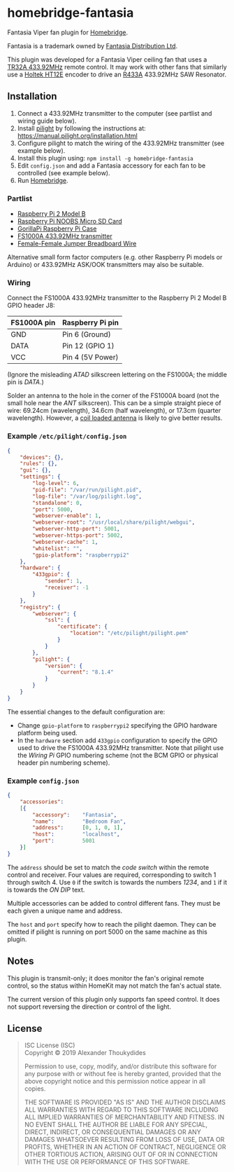 # homebridge-fantasia

Fantasia Viper fan plugin for [Homebridge](https://github.com/nfarina/homebridge).

Fantasia is a trademark owned by [Fantasia Distribution Ltd](https://www.fantasiaceilingfans.com).

This plugin was developed for a Fantasia Viper ceiling fan that uses a [TR32A 433.92MHz](https://www.fan-light.com/product.php?id=188) remote control. It may work with other fans that similarly use a [Holtek HT12E](https://www.holtek.com/documents/10179/116711/2_12ev120.pdf) encoder to drive an [R433A](http://www.msilverman.me/wp-content/uploads/2014/01/K1037299581.pdf) 433.92MHz SAW Resonator.

## Installation

1. Connect a 433.92MHz transmitter to the computer (see partlist and wiring guide below).
1. Install [pilight](https://www.pilight.org/) by following the instructions at: https://manual.pilight.org/installation.html
1. Configure pilight to match the wiring of the 433.92MHz transmitter (see example below).
1. Install this plugin using: `npm install -g homebridge-fantasia`
1. Edit `config.json` and add a Fantasia accessory for each fan to be controlled (see example below).
1. Run [Homebridge](https://github.com/nfarina/homebridge).

### Partlist

* [Raspberry Pi 2 Model B](https://www.amazon.co.uk/Raspberry-Pi-Model-Desktop-Linux/dp/B00T2U7R7I)
* [Raspberry Pi NOOBS Micro SD Card](https://www.amazon.co.uk/gp/product/B01D4TW25Y)
* [GorillaPi Raspberry Pi Case](https://www.amazon.co.uk/dp/B01D1QN4YI)
* [FS1000A 433.92MHz transmitter](https://www.amazon.co.uk/kwmobile-transmitter-receiver-wireless-Raspberry/dp/B01H2D2RH6)
* [Female-Female Jumper Breadboard Wire](https://www.amazon.co.uk/gp/product/B076CH54ZM)

Alternative small form factor computers (e.g. other Raspberry Pi models or Arduino) or 433.92MHz ASK/OOK transmitters may also be suitable.

### Wiring

Connect the FS1000A 433.92MHz transmitter to the Raspberry Pi 2 Model B GPIO header J8:

| FS1000A pin | Raspberry Pi pin |
| ------------ | ---------------- |
| GND          | Pin 6 (Ground)   |
| DATA         | Pin 12 (GPIO 1)  |
| VCC          | Pin 4 (5V Power) |

(Ignore the misleading *ATAD* silkscreen lettering on the FS1000A; the middle pin is *DATA*.)

Solder an antenna to the hole in the corner of the FS1000A board (not the small hole near the *ANT* silkscreen). This can be a simple straight piece of wire: 69.24cm (wavelength), 34.6cm (half wavelength), or 17.3cm (quarter wavelength). However, a [coil loaded antenna](https://www.instructables.com/id/433-MHz-Coil-loaded-antenna/) is likely to give better results.

### Example `/etc/pilight/config.json`
```JSON
{
    "devices": {},
    "rules": {},
    "gui": {},
    "settings": {
        "log-level": 6,
        "pid-file": "/var/run/pilight.pid",
        "log-file": "/var/log/pilight.log",
        "standalone": 0,
        "port": 5000,
        "webserver-enable": 1,
        "webserver-root": "/usr/local/share/pilight/webgui",
        "webserver-http-port": 5001,
        "webserver-https-port": 5002,
        "webserver-cache": 1,
        "whitelist": "",
        "gpio-platform": "raspberrypi2"
    },
    "hardware": {
        "433gpio": {
            "sender": 1,
            "receiver": -1
        }
    },
    "registry": {
        "webserver": {
            "ssl": {
                "certificate": {
                    "location": "/etc/pilight/pilight.pem"
                }
            }
        },
        "pilight": {
            "version": {
                "current": "8.1.4"
            }
        }
    }
}
```
The essential changes to the default configuration are:
* Change `gpio-platform` to `raspberrypi2` specifying the GPIO hardware platform being used.
* In the `hardware` section add `433gpio` configuration to specify the GPIO used to drive the FS1000A 433.92MHz transmitter. Note that pilight use the *Wiring Pi* GPIO numbering scheme (not the BCM GPIO or physical header pin numbering scheme).

### Example `config.json`
```JSON
{
    "accessories":
    [{
        "accessory":    "Fantasia",
        "name":         "Bedroom Fan",
	    "address":      [0, 1, 0, 1],
        "host":         "localhost",
        "port":         5001
    }]
}
```
The `address` should be set to match the *code switch* within the remote control and receiver. Four values are required, corresponding to switch 1 through switch 4. Use `0` if the switch is towards the numbers *1234*, and `1` if it is towards the *ON DIP* text.

Multiple accessories can be added to control different fans. They must be each given a unique name and address.

The `host` and `port` specify how to reach the pilight daemon. They can be omitted if pilight is running on port 5000 on the same machine as this plugin.

## Notes

This plugin is transmit-only; it does monitor the fan's original remote control, so the status within HomeKit may not match the fan's actual state.

The current version of this plugin only supports fan speed control. It does not support reversing the direction or control of the light.

## License

> ISC License (ISC)<br>Copyright © 2019 Alexander Thoukydides
>
> Permission to use, copy, modify, and/or distribute this software for any purpose with or without fee is hereby granted, provided that the above copyright notice and this permission notice appear in all copies.
>
> THE SOFTWARE IS PROVIDED "AS IS" AND THE AUTHOR DISCLAIMS ALL WARRANTIES WITH REGARD TO THIS SOFTWARE INCLUDING ALL IMPLIED WARRANTIES OF MERCHANTABILITY AND FITNESS. IN NO EVENT SHALL THE AUTHOR BE LIABLE FOR ANY SPECIAL, DIRECT, INDIRECT, OR CONSEQUENTIAL DAMAGES OR ANY DAMAGES WHATSOEVER RESULTING FROM LOSS OF USE, DATA OR PROFITS, WHETHER IN AN ACTION OF CONTRACT, NEGLIGENCE OR OTHER TORTIOUS ACTION, ARISING OUT OF OR IN CONNECTION WITH THE USE OR PERFORMANCE OF THIS SOFTWARE.

